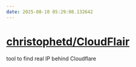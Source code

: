```yaml
---
date: 2025-08-10 05:29:08.132642
---
```


# [christophetd/CloudFlair](https://github.com/christophetd/CloudFlair)

tool to find real IP behind Cloudflare